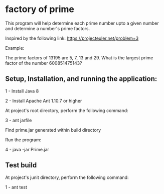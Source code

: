 # factory of prime

This program will help determine each prime number upto a given number and
determine a number's prime factors.

Inspired by the following link:
https://projecteuler.net/problem=3

Example:

The prime factors of 13195 are 5, 7, 13 and 29.
What is the largest prime factor of the number 600851475143?

## Setup, Installation, and running the application:

1 - Install Java 8

2 - Install Apache Ant 1.10.7 or higher 

At project's root directory, perform the following command:
 
3 - ant jarfile 

Find prime.jar generated within build directory
 
Run the program:
 
4 - java -jar Prime.jar

## Test build

At project's junit directory, perform the following command:

1 - ant test

